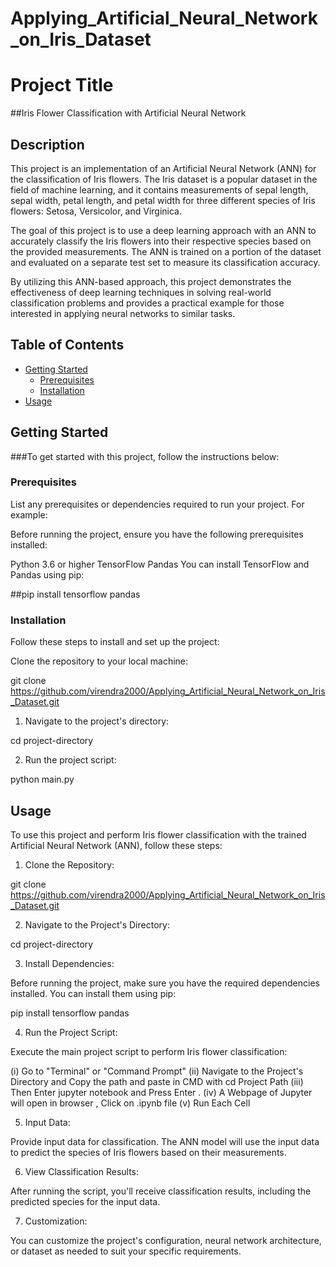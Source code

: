 # Applying_Artificial_Neural_Network_on_Iris_Dataset

# Project Title

##Iris Flower Classification with Artificial Neural Network

## Description

This project is an implementation of an Artificial Neural Network (ANN) for the classification of Iris flowers. The Iris dataset is a popular dataset in the field of machine learning, and it contains measurements of sepal length, sepal width, petal length, and petal width for three different species of Iris flowers: Setosa, Versicolor, and Virginica.

The goal of this project is to use a deep learning approach with an ANN to accurately classify the Iris flowers into their respective species based on the provided measurements. The ANN is trained on a portion of the dataset and evaluated on a separate test set to measure its classification accuracy.

By utilizing this ANN-based approach, this project demonstrates the effectiveness of deep learning techniques in solving real-world classification problems and provides a practical example for those interested in applying neural networks to similar tasks.

## Table of Contents
- [Getting Started](#getting-started)
  - [Prerequisites](#prerequisites)
  - [Installation](#installation)
- [Usage](#usage)

## Getting Started

###To get started with this project, follow the instructions below:

### Prerequisites

List any prerequisites or dependencies required to run your project. For example:

Before running the project, ensure you have the following prerequisites installed:

Python 3.6 or higher
TensorFlow
Pandas
You can install TensorFlow and Pandas using pip:

##pip install tensorflow pandas

### Installation

Follow these steps to install and set up the project:

Clone the repository to your local machine:

git clone https://github.com/virendra2000/Applying_Artificial_Neural_Network_on_Iris_Dataset.git

1. Navigate to the project's directory:

cd project-directory

2. Run the project script:

python main.py

## Usage

To use this project and perform Iris flower classification with the trained Artificial Neural Network (ANN), follow these steps:

1. Clone the Repository:

git clone https://github.com/virendra2000/Applying_Artificial_Neural_Network_on_Iris_Dataset.git

2. Navigate to the Project's Directory:

cd project-directory

3. Install Dependencies:

Before running the project, make sure you have the required dependencies installed. You can install them using pip:

pip install tensorflow pandas

4. Run the Project Script:

Execute the main project script to perform Iris flower classification:

(i) Go to "Terminal" or "Command Prompt"
(ii) Navigate to the Project's Directory and Copy the path and paste in CMD with
      cd Project Path
(iii) Then Enter jupyter notebook and Press Enter .
(iv) A Webpage of Jupyter will open in browser , Click on .ipynb file 
(v) Run Each Cell

5. Input Data:

Provide input data for classification. The ANN model will use the input data to predict the species of Iris flowers based on their measurements.

6. View Classification Results:

After running the script, you'll receive classification results, including the predicted species for the input data.

7. Customization:

You can customize the project's configuration, neural network architecture, or dataset as needed to suit your specific requirements.
